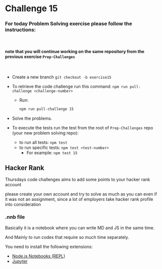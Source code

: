 # Challenge 15

### For today Problem Solving exercise please follow the instructions:

<p>&nbsp</p>

#### note that you will continue working on the same repository from the previous exercise  `Prep-Challenges`

<p>&nbsp</p>

- Create a new branch `git checkout -b exercise15`


- To retrieve the code challenge run this command: `npm run pull-challenge <challenge-number>`

   - Run:

   	 ```bash
  	 npm run pull-challenge 15
   	 ```


- Solve the problems.

- To execute the tests run the test from the root of `Prep-Challenges` repo (your new problem solving repo):

  - to run all tests: `npm test`
  - to run specific tests: `npm test <test-number>`
    - For example: `npm test 15`

## Hacker Rank

Thursdays code challenges aims to add some points to your hacker rank account

please create your own account and try to solve as much as you can even if it was not an assignment, since
a lot of employers take hacker rank profile into consideration

### .nnb file

Basically it is a notebook where you can write MD and JS in the same time.

And Mainly to run codes that require so much time separately.

You need to install the following extensions:

- [Node.js Notebooks (REPL)](https://marketplace.visualstudio.com/items?itemName=donjayamanne.typescript-notebook)
- [Jupyter](https://marketplace.visualstudio.com/items?itemName=ms-toolsai.jupyter)
